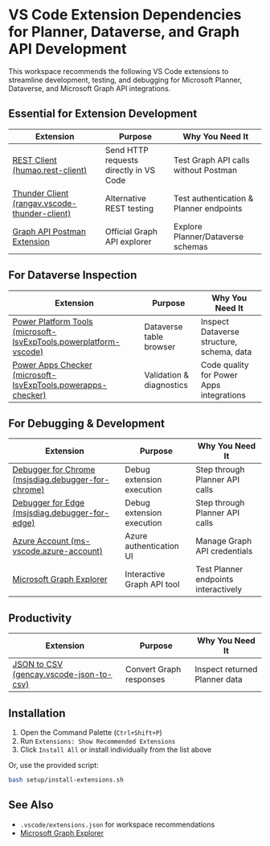 # VS Code Extension Dependencies for Planner, Dataverse, and Graph API Development

This workspace recommends the following VS Code extensions to streamline development, testing, and debugging for Microsoft Planner, Dataverse, and Microsoft Graph API integrations.

## Essential for Extension Development

| Extension                                                                                                                         | Purpose                                | Why You Need It                         |
| --------------------------------------------------------------------------------------------------------------------------------- | -------------------------------------- | --------------------------------------- |
| [REST Client (humao.rest-client)](https://marketplace.visualstudio.com/items?itemName=humao.rest-client)                          | Send HTTP requests directly in VS Code | Test Graph API calls without Postman    |
| [Thunder Client (rangav.vscode-thunder-client)](https://marketplace.visualstudio.com/items?itemName=rangav.vscode-thunder-client) | Alternative REST testing               | Test authentication & Planner endpoints |
| [Graph API Postman Extension](https://marketplace.visualstudio.com/items?itemName=GraphExplorer.vscode-graph-explorer)            | Official Graph API explorer            | Explore Planner/Dataverse schemas       |

## For Dataverse Inspection

| Extension                                                                                                                                                           | Purpose                  | Why You Need It                           |
| ------------------------------------------------------------------------------------------------------------------------------------------------------------------- | ------------------------ | ----------------------------------------- |
| [Power Platform Tools (microsoft-IsvExpTools.powerplatform-vscode)](https://marketplace.visualstudio.com/items?itemName=microsoft-IsvExpTools.powerplatform-vscode) | Dataverse table browser  | Inspect Dataverse structure, schema, data |
| [Power Apps Checker (microsoft-IsvExpTools.powerapps-checker)](https://marketplace.visualstudio.com/items?itemName=microsoft-IsvExpTools.powerapps-checker)         | Validation & diagnostics | Code quality for Power Apps integrations  |

## For Debugging & Development

| Extension                                                                                                                              | Purpose                    | Why You Need It                      |
| -------------------------------------------------------------------------------------------------------------------------------------- | -------------------------- | ------------------------------------ |
| [Debugger for Chrome (msjsdiag.debugger-for-chrome)](https://marketplace.visualstudio.com/items?itemName=msjsdiag.debugger-for-chrome) | Debug extension execution  | Step through Planner API calls       |
| [Debugger for Edge (msjsdiag.debugger-for-edge)](https://marketplace.visualstudio.com/items?itemName=msjsdiag.debugger-for-edge)       | Debug extension execution  | Step through Planner API calls       |
| [Azure Account (ms-vscode.azure-account)](https://marketplace.visualstudio.com/items?itemName=ms-vscode.azure-account)                 | Azure authentication UI    | Manage Graph API credentials         |
| [Microsoft Graph Explorer](https://developer.microsoft.com/en-us/graph/graph-explorer)                                                 | Interactive Graph API tool | Test Planner endpoints interactively |

## Productivity

| Extension                                                                                                                | Purpose                 | Why You Need It               |
| ------------------------------------------------------------------------------------------------------------------------ | ----------------------- | ----------------------------- |
| [JSON to CSV (gencay.vscode-json-to-csv)](https://marketplace.visualstudio.com/items?itemName=gencay.vscode-json-to-csv) | Convert Graph responses | Inspect returned Planner data |

## Installation

1. Open the Command Palette (`Ctrl+Shift+P`)
2. Run `Extensions: Show Recommended Extensions`
3. Click `Install All` or install individually from the list above

Or, use the provided script:

```sh
bash setup/install-extensions.sh
```

## See Also

- `.vscode/extensions.json` for workspace recommendations
- [Microsoft Graph Explorer](https://developer.microsoft.com/en-us/graph/graph-explorer)
